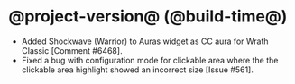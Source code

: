 # @project-version@ (@build-time@)

* Added Shockwave (Warrior) to Auras widget as CC aura for Wrath Classic [Comment #6468].
* Fixed a bug with configuration mode for clickable area where the the clickable area highlight showed an incorrect size [Issue #561].
